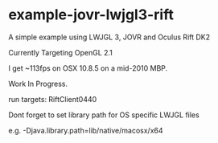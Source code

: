 example-jovr-lwjgl3-rift
========================

A simple example using LWJGL 3, JOVR and Oculus Rift DK2

Currently Targeting OpenGL 2.1

I get ~113fps on OSX 10.8.5 on a mid-2010 MBP.

Work In Progress.

run targets:
RiftClient0440

Dont forget to set library path for OS specific LWJGL files

e.g. -Djava.library.path=lib/native/macosx/x64
